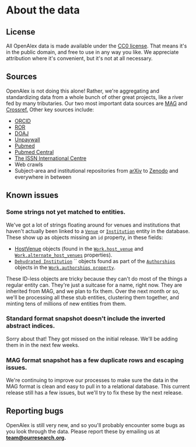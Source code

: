# About the data

## License

All OpenAlex data is made available under the [CC0 license](https://creativecommons.org/publicdomain/zero/1.0/). That means it's in the public domain, and free to use in any way you like. We appreciate attribution where it's convenient, but it's not at all necessary.

## Sources

OpenAlex is not doing this alone! Rather, we're aggregating and standardizing data from a whole bunch of other great projects, like a river fed by many tributaries. Our two most important data sources are [MAG](https://aka.ms/msracad) and [Crossref.](https://www.crossref.org) Other key sources include:

* [ORCID](https://orcid.org)
* [ROR](https://ror.org)
* [DOAJ](https://doaj.org)
* [Unpaywall](https://unpaywall.org)
* [Pubmed](https://pubmed.ncbi.nlm.nih.gov)
* [Pubmed Central](https://www.ncbi.nlm.nih.gov/pmc/)
* [The ISSN International Centre](https://www.issn.org)
* Web crawls
* Subject-area and institutional repositories from [arXiv](https://arxiv.org) to [Zenodo](https://zenodo.org) and everywhere in between

## Known issues

### Some strings not yet matched to entities.

We've got a lot of strings floating around for venues and institutions that haven't actually been linked to a [`Venue`](about-the-data/venue.md) or [`Institution`](about-the-data/institution.md) entity in the database. These show up as objects missing an `id` property, in these fields:

* [HostVenue](https://docs.openalex.org/entity-objects/work#the-hostvenue-object) objects (found in the [`Work.host_venue`](https://docs.openalex.org/entity-objects/work#host\_venue) and [`Work.alternate_host_venues`](https://docs.openalex.org/entity-objects/work#alternate\_host\_venues) properties).
* [`Dehydrated Institution`](https://docs.openalex.org/entity-objects/institution#the-dehydratedinstitution-object) `` objects found as part of the [`Authorships`](https://docs.openalex.org/entity-objects/work#the-authorship-object) objects in the [`Work.authorships property`](https://docs.openalex.org/entity-objects/work#authorships).

These ID-less objects are tricky because they can't do most of the things a regular entity can. They're just a suitcase for a name, right now.  They are inherited from MAG, and we plan to fix them. Over the next month or so, we'll be processing all these stub entities, clustering them together, and minting tens of millions of new entities from them.

### Standard format snapshot doesn't include the inverted abstract indices.&#x20;

Sorry about that!  They got missed on the initial release.  We'll be adding them in in the next few weeks.

### MAG format snapshot has a few duplicate rows and escaping issues.

We're continuing to improve our processes to make sure the data in the MAG format is clean and easy to pull in to a relational database. This current release still has a few issues, but we'll try to fix these by the next release.

## Reporting bugs

OpenAlex is still very new, and so you'll probably encounter some bugs as you look through the data. Please report these by emailing us at **team@ourresearch.org.**
